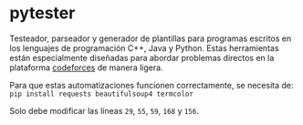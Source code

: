 # pytester
Testeador, parseador y generador de plantillas para programas escritos en los lenguajes de programación C++, Java y Python. Estas herramientas están especialmente diseñadas para abordar problemas directos en la plataforma [codeforces](https://codeforces.com/problemset) de manera ligera.

Para que estas automatizaciones funcionen correctamente, se necesita de: `pip install requests beautifulsoup4 termcolor`

Solo debe modificar las líneas `29`, `55`, `59`, `168` y `156`.
